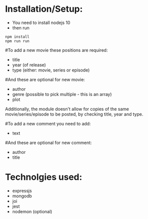 # Installation/Setup:
- You need to install nodejs 10
- then run
```
npm install
npm run run 
```
#To add a new movie these positions are required:
- title
- year (of release)
- type (either: movie, series or episode)

#And these are optional for new movie:
- author
- genre (possible to pick multiple - this is an array)
- plot

Additionally, the module doesn't allow for copies of the same movie/series/episode to be posted, by checking title, year and type.

#To add a new comment you need to add:
- text

#And these are optional for new comment:
- author
- title

# Technolgies used:
- expressjs
- mongodb
- joi
- jest
- nodemon (optional)